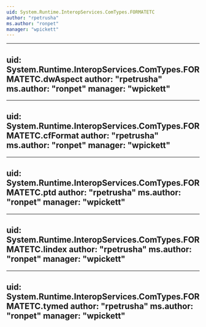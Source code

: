 ```yaml
---
uid: System.Runtime.InteropServices.ComTypes.FORMATETC
author: "rpetrusha"
ms.author: "ronpet"
manager: "wpickett"
---
```


---
uid: System.Runtime.InteropServices.ComTypes.FORMATETC.dwAspect
author: "rpetrusha"
ms.author: "ronpet"
manager: "wpickett"
---

---
uid: System.Runtime.InteropServices.ComTypes.FORMATETC.cfFormat
author: "rpetrusha"
ms.author: "ronpet"
manager: "wpickett"
---

---
uid: System.Runtime.InteropServices.ComTypes.FORMATETC.ptd
author: "rpetrusha"
ms.author: "ronpet"
manager: "wpickett"
---

---
uid: System.Runtime.InteropServices.ComTypes.FORMATETC.lindex
author: "rpetrusha"
ms.author: "ronpet"
manager: "wpickett"
---

---
uid: System.Runtime.InteropServices.ComTypes.FORMATETC.tymed
author: "rpetrusha"
ms.author: "ronpet"
manager: "wpickett"
---
